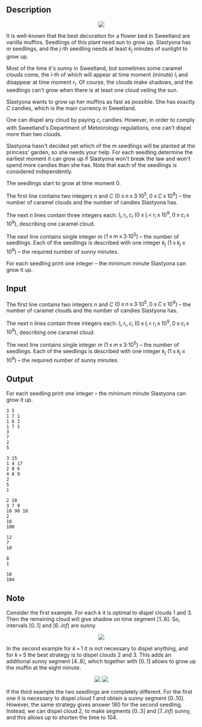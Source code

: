 ## Description

<div><center> <img class="tex-graphics" src="file://tH2VMXO3.png" style="max-width: 100.0%;max-height: 100.0%;"> </center><p>It is well-known that the best decoration for a flower bed in Sweetland are vanilla muffins. Seedlings of this plant need sun to grow up. Slastyona has <span class="tex-span"><i>m</i></span> seedlings, and the <span class="tex-span"><i>j</i></span>-th seedling needs at least <span class="tex-span"><i>k</i><sub class="lower-index"><i>j</i></sub></span> minutes of sunlight to grow up.</p><p>Most of the time it's sunny in Sweetland, but sometimes some caramel clouds come, the <span class="tex-span"><i>i</i></span>-th of which will appear at time moment (minute) <span class="tex-span"><i>l</i><sub class="lower-index"><i>i</i></sub></span> and disappear at time moment <span class="tex-span"><i>r</i><sub class="lower-index"><i>i</i></sub></span>. Of course, the clouds make shadows, and the seedlings can't grow when there is at least one cloud veiling the sun.</p><p>Slastyona wants to grow up her muffins as fast as possible. She has exactly <span class="tex-span"><i>C</i></span> candies, which is the main currency in Sweetland. </p><p>One can dispel any cloud by paying <span class="tex-span"><i>c</i><sub class="lower-index"><i>i</i></sub></span> candies. However, in order to comply with Sweetland's Department of Meteorology regulations, <span class="tex-font-style-bf">one can't dispel more than two clouds</span>.</p><p>Slastyona hasn't decided yet which of the <span class="tex-span"><i>m</i></span> seedlings will be planted at the princess' garden, so she needs your help. For each seedling determine the earliest moment it can grow up if Slastyona won't break the law and won't spend more candies than she has. Note that each of the seedlings is considered independently.</p><p>The seedlings start to grow at time moment <span class="tex-span">0</span>.</p></div><div class="input-specification"><p>The first line contains two integers <span class="tex-span"><i>n</i></span> and <span class="tex-span"><i>C</i></span> <span class="tex-span">(0 ≤ <i>n</i> ≤ 3·10<sup class="upper-index">5</sup>, 0 ≤ <i>C</i> ≤ 10<sup class="upper-index">9</sup>)</span>&nbsp;– the number of caramel clouds and the number of candies Slastyona has.</p><p>The next <span class="tex-span"><i>n</i></span> lines contain three integers each: <span class="tex-span"><i>l</i><sub class="lower-index"><i>i</i></sub>, <i>r</i><sub class="lower-index"><i>i</i></sub>, <i>c</i><sub class="lower-index"><i>i</i></sub></span> <span class="tex-span">(0 ≤ <i>l</i><sub class="lower-index"><i>i</i></sub> &lt; <i>r</i><sub class="lower-index"><i>i</i></sub> ≤ 10<sup class="upper-index">9</sup>, 0 ≤ <i>c</i><sub class="lower-index"><i>i</i></sub> ≤ 10<sup class="upper-index">9</sup>)</span>, describing one caramel cloud.</p><p>The next line contains single integer <span class="tex-span"><i>m</i></span> (<span class="tex-span">1 ≤ <i>m</i> ≤ 3·10<sup class="upper-index">5</sup>)</span>&nbsp;– the number of seedlings. Each of the seedlings is described with one integer <span class="tex-span"><i>k</i><sub class="lower-index"><i>j</i></sub></span> <span class="tex-span">(1 ≤ <i>k</i><sub class="lower-index"><i>j</i></sub> ≤ 10<sup class="upper-index">9</sup>)</span>&nbsp;– the required number of sunny minutes.</p></div><div class="output-specification"><p>For each seedling print one integer&nbsp;– the minimum minute Slastyona can grow it up.</p></div>

## Input

<p>The first line contains two integers <span class="tex-span"><i>n</i></span> and <span class="tex-span"><i>C</i></span> <span class="tex-span">(0 ≤ <i>n</i> ≤ 3·10<sup class="upper-index">5</sup>, 0 ≤ <i>C</i> ≤ 10<sup class="upper-index">9</sup>)</span>&nbsp;– the number of caramel clouds and the number of candies Slastyona has.</p><p>The next <span class="tex-span"><i>n</i></span> lines contain three integers each: <span class="tex-span"><i>l</i><sub class="lower-index"><i>i</i></sub>, <i>r</i><sub class="lower-index"><i>i</i></sub>, <i>c</i><sub class="lower-index"><i>i</i></sub></span> <span class="tex-span">(0 ≤ <i>l</i><sub class="lower-index"><i>i</i></sub> &lt; <i>r</i><sub class="lower-index"><i>i</i></sub> ≤ 10<sup class="upper-index">9</sup>, 0 ≤ <i>c</i><sub class="lower-index"><i>i</i></sub> ≤ 10<sup class="upper-index">9</sup>)</span>, describing one caramel cloud.</p><p>The next line contains single integer <span class="tex-span"><i>m</i></span> (<span class="tex-span">1 ≤ <i>m</i> ≤ 3·10<sup class="upper-index">5</sup>)</span>&nbsp;– the number of seedlings. Each of the seedlings is described with one integer <span class="tex-span"><i>k</i><sub class="lower-index"><i>j</i></sub></span> <span class="tex-span">(1 ≤ <i>k</i><sub class="lower-index"><i>j</i></sub> ≤ 10<sup class="upper-index">9</sup>)</span>&nbsp;– the required number of sunny minutes.</p>

## Output

<p>For each seedling print one integer&nbsp;– the minimum minute Slastyona can grow it up.</p>





```input1
3 5
1 7 1
1 6 2
1 7 1
3
7
2
5

```




```input2
3 15
1 4 17
2 8 6
4 8 9
2
5
1

```




```input3
2 10
3 7 9
10 90 10
2
10
100

```




```output1
12
7
10

```




```output2
8
1

```




```output3
10
104

```



## Note

<p>Consider the first example. For each <span class="tex-span"><i>k</i></span> it is optimal to dispel clouds <span class="tex-span">1</span> and <span class="tex-span">3</span>. Then the remaining cloud will give shadow on time segment <span class="tex-span">[1..6]</span>. So, intervals <span class="tex-span">[0..1]</span> and <span class="tex-span">[6..<i>inf</i>)</span> are sunny.</p><center> <img class="tex-graphics" src="file://t6wR7cW3.png" style="max-width: 100.0%;max-height: 100.0%;"> </center><p>In the second example for <span class="tex-span"><i>k</i> = 1</span> it is not necessary to dispel anything, and for <span class="tex-span"><i>k</i> = 5</span> the best strategy is to dispel clouds <span class="tex-span">2</span> and <span class="tex-span">3</span>. This adds an additional sunny segment <span class="tex-span">[4..8]</span>, which together with <span class="tex-span">[0..1]</span> allows to grow up the muffin at the eight minute.</p><center> <img class="tex-graphics" src="file://Kuhpz7Bf.png" style="max-width: 100.0%;max-height: 100.0%;"> <img class="tex-graphics" src="file://qReoX5dV.png" style="max-width: 100.0%;max-height: 100.0%;"> </center><p>If the third example the two seedlings are completely different. For the first one it is necessary to dispel cloud <span class="tex-span">1</span> and obtain a sunny segment <span class="tex-span">[0..10]</span>. However, the same strategy gives answer <span class="tex-span">180</span> for the second seedling. Instead, we can dispel cloud <span class="tex-span">2</span>, to make segments <span class="tex-span">[0..3]</span> and <span class="tex-span">[7..<i>inf</i>)</span> sunny, and this allows up to shorten the time to <span class="tex-span">104</span>.</p>
